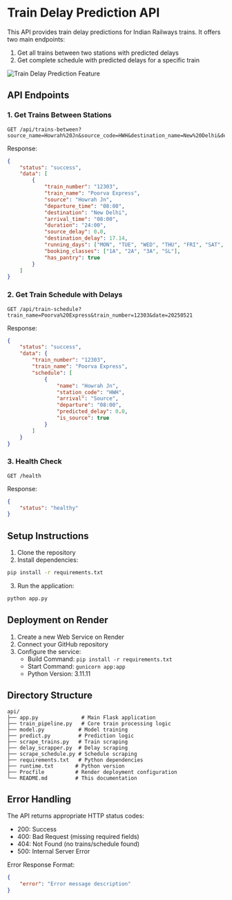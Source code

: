 # Train Delay Prediction API

This API provides train delay predictions for Indian Railways trains. It offers two main endpoints:
1. Get all trains between two stations with predicted delays
2. Get complete schedule with predicted delays for a specific train

![Train Delay Prediction Feature](../../images/train_delay_prediction.png)

## API Endpoints

### 1. Get Trains Between Stations
```http
GET /api/trains-between?source_name=Howrah%20Jn&source_code=HWH&destination_name=New%20Delhi&destination_code=NDLS&date=20250521
```

Response:
```json
{
    "status": "success",
    "data": [
        {
            "train_number": "12303",
            "train_name": "Poorva Express",
            "source": "Howrah Jn",
            "departure_time": "08:00",
            "destination": "New Delhi",
            "arrival_time": "08:00",
            "duration": "24:00",
            "source_delay": 0.0,
            "destination_delay": 17.14,
            "running_days": ["MON", "TUE", "WED", "THU", "FRI", "SAT", "SUN"],
            "booking_classes": ["1A", "2A", "3A", "SL"],
            "has_pantry": true
        }
    ]
}
```

### 2. Get Train Schedule with Delays
```http
GET /api/train-schedule?train_name=Poorva%20Express&train_number=12303&date=20250521
```

Response:
```json
{
    "status": "success",
    "data": {
        "train_number": "12303",
        "train_name": "Poorva Express",
        "schedule": [
            {
                "name": "Howrah Jn",
                "station_code": "HWH",
                "arrival": "Source",
                "departure": "08:00",
                "predicted_delay": 0.0,
                "is_source": true
            }
        ]
    }
}
```

### 3. Health Check
```http
GET /health
```

Response:
```json
{
    "status": "healthy"
}
```

## Setup Instructions

1. Clone the repository
2. Install dependencies:
```bash
pip install -r requirements.txt
```

3. Run the application:
```bash
python app.py
```

## Deployment on Render

1. Create a new Web Service on Render
2. Connect your GitHub repository
3. Configure the service:
   - Build Command: `pip install -r requirements.txt`
   - Start Command: `gunicorn app:app`
   - Python Version: 3.11.11

## Directory Structure
```
api/
├── app.py              # Main Flask application
├── train_pipeline.py   # Core train processing logic
├── model.py           # Model training
├── predict.py         # Prediction logic
├── scrape_trains.py   # Train scraping
├── delay_scrapper.py  # Delay scraping
├── scrape_schedule.py # Schedule scraping
├── requirements.txt   # Python dependencies
├── runtime.txt       # Python version
├── Procfile          # Render deployment configuration
└── README.md         # This documentation
```

## Error Handling

The API returns appropriate HTTP status codes:
- 200: Success
- 400: Bad Request (missing required fields)
- 404: Not Found (no trains/schedule found)
- 500: Internal Server Error

Error Response Format:
```json
{
    "error": "Error message description"
}
``` 